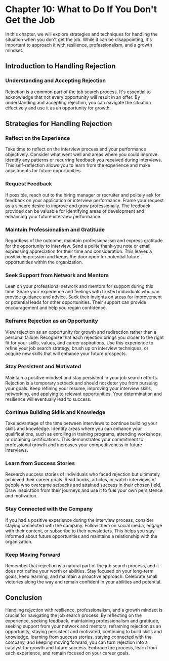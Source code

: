 Chapter 10: What to Do If You Don't Get the Job
===============================================

In this chapter, we will explore strategies and techniques for handling the situation when you don't get the job. While it can be disappointing, it's important to approach it with resilience, professionalism, and a growth mindset.

Introduction to Handling Rejection
----------------------------------

### Understanding and Accepting Rejection

Rejection is a common part of the job search process. It's essential to acknowledge that not every opportunity will result in an offer. By understanding and accepting rejection, you can navigate the situation effectively and use it as an opportunity for growth.

Strategies for Handling Rejection
---------------------------------

### Reflect on the Experience

Take time to reflect on the interview process and your performance objectively. Consider what went well and areas where you could improve. Identify any patterns or recurring feedback you received during interviews. This self-reflection allows you to learn from the experience and make adjustments for future opportunities.

### Request Feedback

If possible, reach out to the hiring manager or recruiter and politely ask for feedback on your application or interview performance. Frame your request as a sincere desire to improve and grow professionally. The feedback provided can be valuable for identifying areas of development and enhancing your future interview performance.

### Maintain Professionalism and Gratitude

Regardless of the outcome, maintain professionalism and express gratitude for the opportunity to interview. Send a polite thank-you note or email, expressing appreciation for their time and consideration. This leaves a positive impression and keeps the door open for potential future opportunities within the organization.

### Seek Support from Network and Mentors

Lean on your professional network and mentors for support during this time. Share your experience and feelings with trusted individuals who can provide guidance and advice. Seek their insights on areas for improvement or potential leads for other opportunities. Their support can provide encouragement and help you regain confidence.

### Reframe Rejection as an Opportunity

View rejection as an opportunity for growth and redirection rather than a personal failure. Recognize that each rejection brings you closer to the right fit for your skills, values, and career aspirations. Use this experience to refine your job search strategy, brush up on interview techniques, or acquire new skills that will enhance your future prospects.

### Stay Persistent and Motivated

Maintain a positive mindset and stay persistent in your job search efforts. Rejection is a temporary setback and should not deter you from pursuing your goals. Keep refining your resume, improving your interview skills, networking, and applying to relevant opportunities. Your determination and resilience will eventually lead to success.

### Continue Building Skills and Knowledge

Take advantage of the time between interviews to continue building your skills and knowledge. Identify areas where you can enhance your qualifications, such as enrolling in training programs, attending workshops, or obtaining certifications. This demonstrates your commitment to professional growth and increases your competitiveness in future interviews.

### Learn from Success Stories

Research success stories of individuals who faced rejection but ultimately achieved their career goals. Read books, articles, or watch interviews of people who overcame setbacks and attained success in their chosen field. Draw inspiration from their journeys and use it to fuel your own persistence and motivation.

### Stay Connected with the Company

If you had a positive experience during the interview process, consider staying connected with the company. Follow them on social media, engage with their content, or subscribe to their newsletters. This helps you stay informed about future opportunities and maintains a relationship with the organization.

### Keep Moving Forward

Remember that rejection is a natural part of the job search process, and it does not define your worth or abilities. Stay focused on your long-term goals, keep learning, and maintain a proactive approach. Celebrate small victories along the way and remain confident in your abilities and potential.

Conclusion
----------

Handling rejection with resilience, professionalism, and a growth mindset is crucial for navigating the job search process. By reflecting on the experience, seeking feedback, maintaining professionalism and gratitude, seeking support from your network and mentors, reframing rejection as an opportunity, staying persistent and motivated, continuing to build skills and knowledge, learning from success stories, staying connected with the company, and keeping moving forward, you can turn rejection into a catalyst for growth and future success. Embrace the process, learn from each experience, and remain focused on your career goals.
